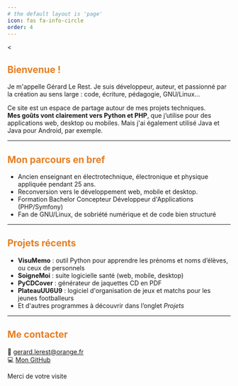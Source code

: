 ```yaml
---
# the default layout is 'page'
icon: fas fa-info-circle
order: 4
---
```


<<style>
  .orange-doux {
    color: #E67E22;
    font-weight: bold;
  }
</style>

## <span class="orange-doux">Bienvenue !</span>

Je m'appelle Gérard Le Rest. Je suis développeur, auteur, et passionné par la création au sens large : code, écriture, pédagogie, GNU/Linux...

Ce site est un espace de partage autour de mes projets techniques.  
**Mes goûts vont clairement vers Python et PHP**, que j’utilise pour des applications web, desktop ou mobiles. Mais j'ai également utilisé Java et Java pour Android, par exemple.

---

## <span class="orange-doux">Mon parcours en bref</span>

- Ancien enseignant en électrotechnique, électronique et physique appliquée pendant 25 ans.
- Reconversion vers le développement web, mobile et desktop.
- Formation Bachelor Concepteur Développeur d'Applications (PHP/Symfony)
- Fan de GNU/Linux, de sobriété numérique et de code bien structuré

---

## <span class="orange-doux">Projets récents</span>

- **VisuMemo** : outil Python pour apprendre les prénoms et noms d’élèves, ou ceux de personnels
- **SoigneMoi** : suite logicielle santé (web, mobile, desktop)
- **PyCDCover** : générateur de jaquettes CD en PDF
- **PlateauUU6U9** : logiciel d'organisation de jeux et matchs pour les jeunes footballeurs
- Et d'autres programmes à découvrir dans l’onglet *Projets*

---

## <span class="orange-doux">Me contacter</span>

📧 [gerard.lerest@orange.fr](mailto:gerard.lerest@orange.fr)  
💻 [Mon GitHub](https://github.com/GerardLeRest)

Merci de votre visite 
